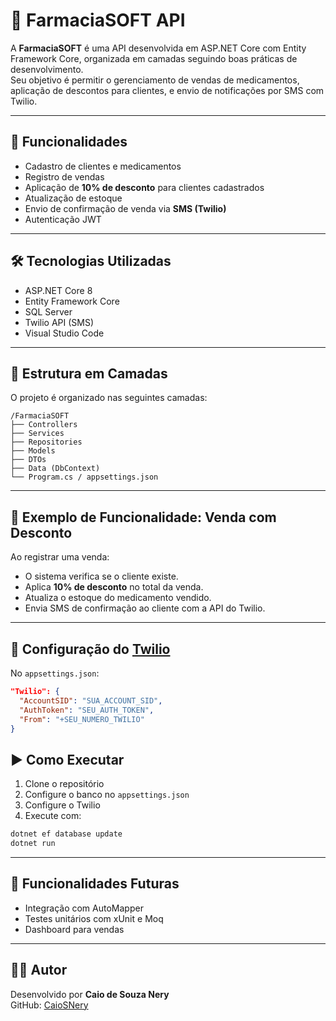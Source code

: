 
# 💊 FarmaciaSOFT API

A **FarmaciaSOFT** é uma API desenvolvida em ASP.NET Core com Entity Framework Core, organizada em camadas seguindo boas práticas de desenvolvimento.  
Seu objetivo é permitir o gerenciamento de vendas de medicamentos, aplicação de descontos para clientes, e envio de notificações por SMS com Twilio.

---

## 📌 Funcionalidades

- Cadastro de clientes e medicamentos
- Registro de vendas
- Aplicação de **10% de desconto** para clientes cadastrados
- Atualização de estoque
- Envio de confirmação de venda via **SMS (Twilio)**
- Autenticação JWT

---

## 🛠️ Tecnologias Utilizadas

- ASP.NET Core 8
- Entity Framework Core
- SQL Server
- Twilio API (SMS)
- Visual Studio Code

---

## 📁 Estrutura em Camadas

O projeto é organizado nas seguintes camadas:

```
/FarmaciaSOFT
├── Controllers
├── Services
├── Repositories
├── Models
├── DTOs
├── Data (DbContext)
└── Program.cs / appsettings.json
```

---

## 💬 Exemplo de Funcionalidade: Venda com Desconto

Ao registrar uma venda:

- O sistema verifica se o cliente existe.
- Aplica **10% de desconto** no total da venda.
- Atualiza o estoque do medicamento vendido.
- Envia SMS de confirmação ao cliente com a API do Twilio.

---

## 🔧 Configuração do [Twilio](https://www.twilio.com/docs)

No `appsettings.json`:

```json
"Twilio": {
  "AccountSID": "SUA_ACCOUNT_SID",
  "AuthToken": "SEU_AUTH_TOKEN",
  "From": "+SEU_NUMERO_TWILIO"
}
```

## ▶️ Como Executar

1. Clone o repositório
2. Configure o banco no `appsettings.json`
3. Configure o Twilio
4. Execute com:

```bash
dotnet ef database update
dotnet run
```

---

## 🚧 Funcionalidades Futuras

- Integração com AutoMapper
- Testes unitários com xUnit e Moq
- Dashboard para vendas

---

## 👨‍💻 Autor

Desenvolvido por **Caio de Souza Nery**  
GitHub: [CaioSNery](https://github.com/CaioSNery)
